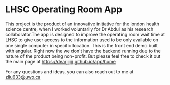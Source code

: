 # LHSC Operating Room App
This project is the product of an innovative initiative for the london health science centre, when I worked voluntarily for Dr Abdul as his research collaborator.The app is designed to improve the operating room wait time at LHSC to give user access to the information used to be only available on one single computer in specific location.
This is the front end demo built with angular. Right now the we don't have the backend running due to the nature of the product being non-profit. But please feel free to check it out the main page at 
https://dearjjjjjj.github.io/app/home

For any questions and ideas, you can also reach out to me at zliu633@uwo.ca
